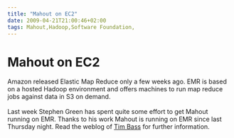 ```yaml
---
title: "Mahout on EC2"
date: 2009-04-21T21:00:46+02:00
tags: Mahout,Hadoop,Software Foundation,
---
```


# Mahout on EC2


Amazon released Elastic Map Reduce only a few weeks ago. EMR is based on a hosted Hadoop environment and offers 
machines to run map reduce jobs against data in S3 on demand.<br><br>Last week Stephen Green has spent quite some 
effort to get Mahout running on EMR. Thanks to his work Mahout is running on EMR since last Thursday night. Read the 
weblog of <a href="http://www.thecepblog.com/2009/04/19/kmeans-clustering-now-running-on-elastic-mapreduce/">Tim 
Bass</a> for further information.
